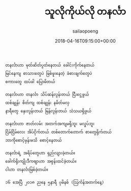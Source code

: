 ﻿---
_last_editor_used_jetpack: block-editor
_publicize_job_id: "59331730898"
_wp_old_date: "2021-06-08"
author: sailaopoeng
categories:
  - poems
date: "2018-04-16T09:15:00+00:00"
parent_post_id: null
post_id: "101"
timeline_notification: "1623110083"
title: သူလိုကိုယ်လို တနင်္လာ
url: /2018/04/16/သူလိုကိုယ်လို-တနင်္လာ/

---
```
တနင်္လာဟာ မုတ်ဆိတ်ပွတ်နေတယ် ခေါင်းကိုက်နေတယ်
မြင်နေကျ စာသားတွေပဲ ဖြစ်ဖူးနေတဲ့ ခံစားချက်တွေပဲ
စကားတွေ ထပ်ခါ ပြောမိတယ်

တနင်္လာဟာ တနင်္လာ သိပ်ဆန်လွန်းတယ် ငြီးငွေ့ဖွယ်
ထစ်ချုန်း စိတ်ကျ ထစ်ချုန်း နမိတ်မလှ
နာရီတွေ နှေးလွန်းတယ် မြန်လွန်းတယ် သံသယရှိဖွယ်

တနင်္လာဟာ ဇာတ်လမ်း အတက်အကျမရှိဘူး မလှုပ်ဘူး
ငြိမ်ငြိမ်လေး အိပ်ငိုက်တယ် တစ်တောက်တောက် စာတွေရိုက်တယ်
ဘာကိုစောင့်မှန်းမသိ စောင့်နေတယ်

တနင်္လာရဲ့ အရိပ်တွေဟာ ရှည်လျားခဲ့တယ်။
ခေါက်ရိုးကျိုးဒီကဗျာဟာ အစွန်းထင်ခဲ့တယ်။
ငါဟာ တနင်္လာဖြစ်ခဲ့တယ်။

၁၆ အေပြီ ၂၀၁၈ ညနေ ၅နာရီ ၇မိနစ် (သြင်္ကန်အတက်နေ့)
```
